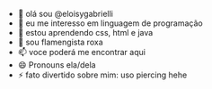 - 👋 olá sou  @eloisygabrielli
- 👀 eu me interesso em linguagem de programação
- 🌱 estou aprendendo css, html e java
- 💞️ sou flamengista roxa
- 📫 voce poderá me encontrar aqui
- 😄 Pronouns ela/dela
- ⚡ fato divertido sobre mim: uso piercing hehe


